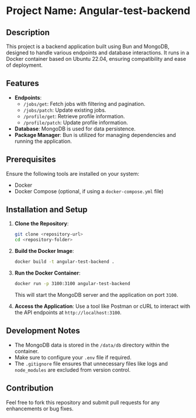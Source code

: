# Project Name: Angular-test-backend

## Description

This project is a backend application built using Bun and MongoDB, designed to handle various endpoints and database interactions. It runs in a Docker container based on Ubuntu 22.04, ensuring compatibility and ease of deployment.

## Features

- **Endpoints**:
  - `/jobs/get`: Fetch jobs with filtering and pagination.
  - `/jobs/patch`: Update existing jobs.
  - `/profile/get`: Retrieve profile information.
  - `/profile/patch`: Update profile information.
- **Database**: MongoDB is used for data persistence.
- **Package Manager**: Bun is utilized for managing dependencies and running the application.

## Prerequisites

Ensure the following tools are installed on your system:

- Docker
- Docker Compose (optional, if using a `docker-compose.yml` file)

## Installation and Setup

1. **Clone the Repository**:
   
   ```bash
   git clone <repository-url>
   cd <repository-folder>
   ```
2. **Build the Docker Image**:
   
   ```bash
   docker build -t angular-test-backend .
   ```
3. **Run the Docker Container**:
   
   ```bash
   docker run -p 3100:3100 angular-test-backend
   ```
   
   This will start the MongoDB server and the application on port `3100`.
4. **Access the Application**:
   Use a tool like Postman or cURL to interact with the API endpoints at `http://localhost:3100`.

## Development Notes

- The MongoDB data is stored in the `/data/db` directory within the container.
- Make sure to configure your `.env` file if required.
- The `.gitignore` file ensures that unnecessary files like logs and `node_modules` are excluded from version control.

## Contribution

Feel free to fork this repository and submit pull requests for any enhancements or bug fixes.

